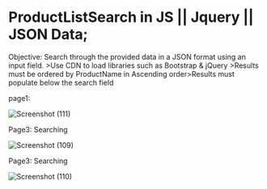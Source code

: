 # ProductListSearch in JS || Jquery || JSON Data;
Objective: Search through the provided data in a JSON format using an input field. >Use CDN to load libraries such as Bootstrap &amp; jQuery >Results must be ordered by ProductName in Ascending order>Results must populate below the search field

page1:

![Screenshot (111)](https://github.com/awaisiftikhar90/ProductListSearch/assets/43185991/25e2bc5b-3b32-4412-81ac-20d91df56deb)

Page3: Searching

![Screenshot (109)](https://github.com/awaisiftikhar90/ProductListSearch/assets/43185991/f8c8236a-93a0-4a2e-8521-f21cbd1c2d29)

Page3: Searching

![Screenshot (110)](https://github.com/awaisiftikhar90/ProductListSearch/assets/43185991/391a946f-8545-4ca8-8064-53482a7656b7)




